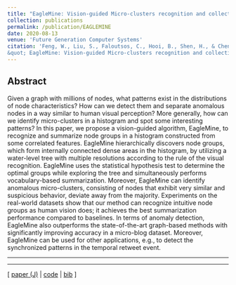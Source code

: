 ```yaml
---
title: "EagleMine: Vision-guided Micro-clusters recognition and collective anomaly detection"
collection: publications
permalink: /publication/EAGLEMINE
date: 2020-08-13
venue: 'Future Generation Computer Systems'
citation: 'Feng, W., Liu, S., Faloutsos, C., Hooi, B., Shen, H., & Cheng, X.
&quot; EagleMine: Vision-guided Micro-clusters recognition and collective anomaly detection.&quot;. <i>Future Generation Computer Systems</i> 115: 236-250.'
---
```


## Abstract
Given a graph with millions of nodes, what patterns exist in the distributions of node characteristics?
How can we detect them and separate anomalous nodes in a way similar to human visual perception?
More generally, how can we identify micro-clusters in a histogram and spot some interesting patterns?
In this paper, we propose a vision-guided algorithm, EagleMine, to recognize and
summarize node groups in a histogram constructed from some correlated features.
EagleMine hierarchically discovers node groups, which form internally connected dense areas in the histogram,
by utilizing a water-level tree with multiple resolutions according to the rule of the visual recognition.
EagleMine uses the statistical hypothesis test to determine the optimal groups while exploring the tree and
simultaneously performs vocabulary-based summarization.
Moreover, EagleMine can identify anomalous micro-clusters, consisting of nodes that exhibit very similar and
suspicious behavior, deviate away from the majority.
Experiments on the real-world datasets show that our method can recognize intuitive node groups as human vision does;
it achieves the best summarization performance compared to baselines. In terms of anomaly detection,
EagleMine also outperforms the state-of-the-art graph-based methods with significantly
improving accuracy in a micro-blog dataset. Moreover, EagleMine can be used for other applications,
e.g., to detect the synchronized patterns in the temporal retweet event.

---
---

[
[paper (J)]((http://wenchieh.github.io/files/pdf/eaglemine_journal.pdf)) |
[code](https://github.com/wenchieh/eaglemine) |
[bib](http://wenchieh.github.io/files/bib/EAGLEMINE)
]
